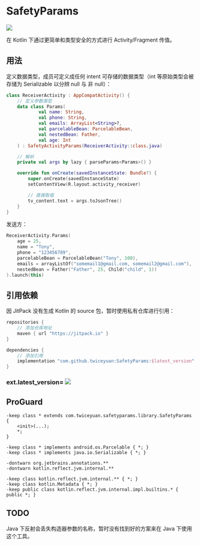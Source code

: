 # SafetyParams

[![](https://jitpack.io/v/twiceyuan/SafetyParams.svg)](https://jitpack.io/#twiceyuan/SafetyParams)

在 Kotlin 下通过更简单和类型安全的方式进行 Activity/Fragment 传值。

## 用法 

定义数据类型，成员可定义成任何 intent 可存储的数据类型（int 等原始类型会被存储为 Serializable 以分辨 null 与 非 null）：

```kotlin
class ReceiverActivity : AppCompatActivity() {
    // 定义参数类型
    data class Params(
            val name: String,
            val phone: String,
            val emails: ArrayList<String>?,
            val parcelableBean: ParcelableBean,
            val nestedBean: Father,
            val age: Int
    ) : SafetyActivityParams(ReceiverActivity::class.java)

    // 解析
    private val args by lazy { parseParams<Params>() }

    override fun onCreate(savedInstanceState: Bundle?) {
        super.onCreate(savedInstanceState)
        setContentView(R.layout.activity_receiver)

        // 直接取值
        tv_content.text = args.toJsonTree()
    }
}
```


发送方：

```kotlin
ReceiverActivity.Params(
    age = 25,
    name = "Tony",
    phone = "123456789",
    parcelableBean = ParcelableBean("Tony", 100),
    emails = arrayListOf("somemail1@gmail.com, somemail2@gmail.com"),
    nestedBean = Father("Father", 25, Child("child", 1))
).launch(this)
```

## 引用依赖

因 JitPack 没有生成 Kotlin 的 source 包，暂时使用私有仓库进行引用：

```groovy
repositories {
    // 添加仓库地址
    maven { url "https://jitpack.io" }
}

dependencies {
    // 添加引用
    implementation "com.github.twiceyuan:SafetyParams:$latest_version"
}
```

### __ext.latest_version=__  [![](https://jitpack.io/v/twiceyuan/SafetyParams.svg)](https://jitpack.io/#twiceyuan/SafetyParams)


## ProGuard

```
-keep class * extends com.twiceyuan.safetyparams.library.SafetyParams {
    <init>(...);
    *;
}

-keep class * implements android.os.Parcelable { *; }
-keep class * implements java.io.Serializable { *; }

-dontwarn org.jetbrains.annotations.**
-dontwarn kotlin.reflect.jvm.internal.**

-keep class kotlin.reflect.jvm.internal.** { *; }
-keep class kotlin.Metadata { *; }
-keep public class kotlin.reflect.jvm.internal.impl.builtins.* { public *; }
```

## TODO

Java 下反射会丢失构造器参数的名称，暂时没有找到好的方案来在 Java 下使用这个工具。

